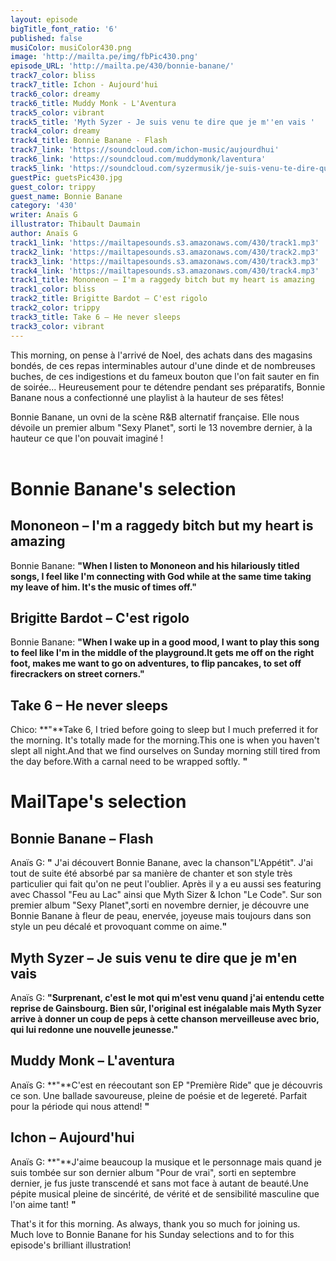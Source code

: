 ```yaml
---
layout: episode
bigTitle_font_ratio: '6'
published: false
musiColor: musiColor430.png
image: 'http://mailta.pe/img/fbPic430.png'
episode_URL: 'http://mailta.pe/430/bonnie-banane/'
track7_color: bliss
track7_title: Ichon - Aujourd'hui
track6_color: dreamy
track6_title: Muddy Monk - L'Aventura
track5_color: vibrant
track5_title: 'Myth Syzer - Je suis venu te dire que je m''en vais '
track4_color: dreamy
track4_title: Bonnie Banane - Flash
track7_link: 'https://soundcloud.com/ichon-music/aujourdhui'
track6_link: 'https://soundcloud.com/muddymonk/laventura'
track5_link: 'https://soundcloud.com/syzermusik/je-suis-venu-te-dire-que-je-men-vais'
guestPic: guetsPic430.jpg
guest_color: trippy
guest_name: Bonnie Banane
category: '430'
writer: Anaïs G
illustrator: Thibault Daumain
author: Anaïs G
track1_link: 'https://mailtapesounds.s3.amazonaws.com/430/track1.mp3'
track2_link: 'https://mailtapesounds.s3.amazonaws.com/430/track2.mp3'
track3_link: 'https://mailtapesounds.s3.amazonaws.com/430/track3.mp3'
track4_link: 'https://mailtapesounds.s3.amazonaws.com/430/track4.mp3'
track1_title: Mononeon – I'm a raggedy bitch but my heart is amazing
track1_color: bliss
track2_title: Brigitte Bardot – C'est rigolo
track2_color: trippy
track3_title: Take 6 – He never sleeps
track3_color: vibrant
---
```


<p id="introduction">This morning, on pense à l'arrivé de Noel, des achats dans des magasins bondés, de ces repas interminables autour d'une dinde et de nombreuses buches, de ces indigestions et du fameux bouton que l'on fait sauter en fin de soirée... Heureusement pour te détendre pendant ses préparatifs, Bonnie Banane nous a confectionné une playlist à la hauteur de ses fêtes!

Bonnie Banane, un ovni de la scène R&B alternatif française. Elle nous dévoile un premier album "Sexy Planet", sorti le 13 novembre dernier, à la hauteur ce que l'on pouvait imaginé ! 
<br><br>

</p>

# Bonnie Banane's selection

## Mononeon – I'm a raggedy bitch but my heart is amazing
Bonnie Banane: **"**When I listen to Mononeon and his hilariously titled songs, I feel like I'm connecting with God while at the same time taking my leave of him. It's the music of times off.**"**

## Brigitte Bardot – C'est rigolo
Bonnie Banane: **"**When I wake up in a good mood, I want to play this song to feel like I'm in the middle of the playground.It gets me off on the right foot, makes me want to go on adventures, to flip pancakes, to set off firecrackers on street corners.**"**

## Take 6 – He never sleeps
Chico: **"**Take 6, I tried before going to sleep but I much preferred it for the morning.
It's totally made for the morning.This one is when you haven't slept all night.And that we find ourselves on Sunday morning still tired from the day before.With a carnal need to be wrapped softly. **"**

# MailTape's selection

## Bonnie Banane – Flash
Anaïs G: **"** J'ai découvert Bonnie Banane, avec la chanson"L'Appétit". J'ai tout de suite été absorbé par sa manière de chanter et son style très particulier qui fait qu'on ne peut l'oublier. Après il y a eu aussi ses featuring avec Chassol "Feu au Lac" ainsi que Myth Sizer & Ichon "Le Code". Sur son premier album "Sexy Planet",sorti en novembre dernier, je découvre une Bonnie Banane à fleur de peau, enervée, joyeuse mais toujours dans son style un peu décalé et provoquant comme on aime.**"**

## Myth Syzer – Je suis venu te dire que je m'en vais 
Anaïs G: **"**Surprenant, c'est le mot qui m'est venu quand j'ai entendu cette reprise de Gainsbourg. Bien sûr, l'original est inégalable mais Myth Syzer arrive à donner un coup de peps à cette chanson merveilleuse avec brio, qui lui redonne une nouvelle jeunesse.**"**

## Muddy Monk – L'aventura
Anaïs G: **"**C'est en réecoutant son EP "Première Ride" que je découvris ce son. Une ballade savoureuse, pleine de poésie et de legereté. Parfait pour la période qui nous attend! **"**

## Ichon – Aujourd'hui
Anaïs G: **"**J'aime beaucoup la musique et le personnage mais quand je suis tombée sur son dernier album "Pour de vrai", sorti en septembre dernier, je fus juste transcendé et sans mot face à autant de beauté.Une pépite musical pleine de sincérité, de vérité et de sensibilité masculine que l'on aime tant! **"**


<p id="outroduction">That's it for this morning. As always, thank you so much for joining us. Much love to Bonnie Banane for his Sunday selections and to  for this episode's brilliant illustration!</p>
